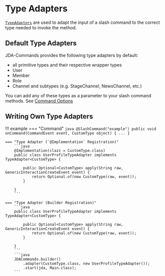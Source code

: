 # Type Adapters
[`TypeAdapters`](https://kaktushose.github.io/jda-commands/javadocs/latest/jda.commands/com/github/kaktushose/jda/commands/dispatching/adapter/TypeAdapter.html)
are used to adapt the input of a slash command to the correct type needed to invoke the method.

## Default Type Adapters
JDA-Commands provides the following type adapters by default:

- all primitive types and their respective wrapper types
- User
- Member
- Role
- Channel and subtypes (e.g. StageChannel, NewsChannel, etc.)

You can add any of these types as a parameter to your slash command methods. See [Command Options](../interactions/commands.md#command-options)

## Writing Own Type Adapters

!!! example
    === "Command"
        ```java
        @SlashCommand("example")
        public void onCommand(CommandEvent event, CustomType object) {
            ...
        }
        ```

    === "Type Adapter (`@Implementation` Registration)"
        ```java
        @Implementation(clazz = CustomType.class)
        public class UserProfileTypeAdapter implements TypeAdapter<CustomType> {
            
            public Optional<CustomType> apply(String raw, GenericInteractionCreateEvent event) {
                return Optional.of(new CustomType(raw, event));
            }

        }
        ```

    === "Type Adapter (Builder Registration)"
        ```java
        public class UserProfileTypeAdapter implements TypeAdapter<CustomType> {
            
            public Optional<CustomType> apply(String raw, GenericInteractionCreateEvent event) {
                return Optional.of(new CustomType(raw, event));
            }

        }
        ```
        ```java
        JDACommands.builder()
            .adapter(CustomType.class, new UserProfileTypeAdapter());
            .start(jda, Main.class);
        ```
